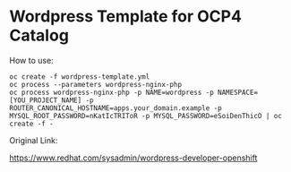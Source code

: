 # Wordpress Template for OCP4 Catalog

How to use:

```
oc create -f wordpress-template.yml
oc process --parameters wordpress-nginx-php
oc process wordpress-nginx-php -p NAME=wordpress -p NAMESPACE=[YOU_PROJECT_NAME] -p ROUTER_CANONICAL_HOSTNAME=apps.your_domain.example -p MYSQL_ROOT_PASSWORD=nKatIcTRIToR -p MYSQL_PASSWORD=eSoiDenThicO | oc create -f -
```
Original Link:

https://www.redhat.com/sysadmin/wordpress-developer-openshift 
